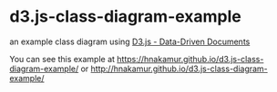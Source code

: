 d3.js-class-diagram-example
===========================

an example class diagram using [D3.js - Data-Driven Documents]( http://d3js.org/ )

You can see this example at
https://hnakamur.github.io/d3.js-class-diagram-example/ or
http://hnakamur.github.io/d3.js-class-diagram-example/
